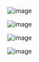 ![image](https://github.com/web-god/form-validation/assets/132649294/3cc75cd6-a64a-4a6c-b3a2-babfca754ff6)

![image](https://github.com/web-god/form-validation/assets/132649294/e8b5c9e5-1d1e-44c7-a589-c1614505011e)

![image](https://github.com/web-god/form-validation/assets/132649294/c694f1f3-77bb-4e04-b9b7-bb9196a5127d)

![image](https://github.com/web-god/form-validation/assets/132649294/5ab8b790-931f-4f89-8dde-fa8e584c4f58)



